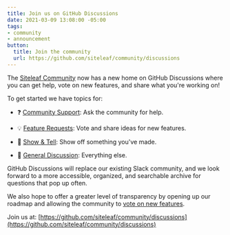 ```yaml
---
title: Join us on GitHub Discussions
date: 2021-03-09 13:08:00 -05:00
tags:
- community
- announcement
button:
  title: Join the community
  url: https://github.com/siteleaf/community/discussions
---
```


The [Siteleaf Community](https://github.com/siteleaf/community/discussions) now has a new home on GitHub Discussions where you can get help, vote on new features, and share what you're working on!

To get started we have topics for:

* ❓ [Community Support](https://github.com/siteleaf/community/discussions/categories/community-support): Ask the community for help.

* 💡 [Feature Requests](https://github.com/siteleaf/community/discussions/categories/feature-requests): Vote and share ideas for new features.

* 🙌 [Show & Tell](https://github.com/siteleaf/community/discussions/categories/show-tell): Show off something you've made.

* 💬 [General Discussion](https://github.com/siteleaf/community/discussions/categories/general-discussion): Everything else.

GitHub Discussions will replace our existing Slack community, and we look forward to a more accessible, organized, and searchable archive for questions that pop up often.

We also hope to offer a greater level of transparency by opening up our roadmap and allowing the community to [vote on new features](https://github.com/siteleaf/community/discussions/categories/feature-requests).

Join us at: [https://github.com/siteleaf/community/discussions](https://github.com/siteleaf/community/discussions)